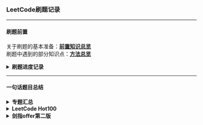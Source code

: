 ### LeetCode刷题记录 
--------------------------------
#### 刷题前置
关于刷题的基本准备：[**前置知识总览**](前置知识/笔记总览.md)<br>刷题中遇到的部分知识点：[**方法总览**](方法笔记/方法总览.md)

<details><summary><b>刷题进度记录</b></summary>

> 2023.11.06：开始刷题
> 2023.12.12：进度100题
</details>

--------------------------------
#### 一句话题目总结
<details><summary><b>专题汇总</b></summary>

#####  DP-股票问题
* 关于DP的空间简化可以参照[LC回答](https://leetcode.cn/problems/best-time-to-buy-and-sell-stock-iv/solutions/740596/5xing-dai-ma-gao-ding-suo-you-gu-piao-ma-j6zo/)，实际相当于只维护了DP表的最后一天

##### DP-背包问题
* 具体分类可以参照[LC解答](https://leetcode.cn/problems/word-break/solutions/1492673/bei-bao-by-wo-zhao-wo-de-bao-zhen-aog8/)
  > **关于为什么01背包的内循环要倒序而完全背包问题不需要**
  在同一循环内，更新列表后面的元素需要使用前面的元素；如果正序，前面的元素优先改变，则导致所有元素都是根据本次循环的信息进行改变；而01背包问题由于各个物品只能使用一次，更新元素时需要使用上一次循环的内容进行更新，因此必须先更新后面的。如果先更新前面的就会导致后面的元素使用前面的元素时，前面的元素已经按照本次循环的规则进行了更新从而丢失上一次循环的信息
</details>

<details><summary><b>LeetCode Hot100</b></summary>

> 加粗的题回头拿出来重新做一下
* **杂项与待做**
* 31.先把数据如何变换思考清楚以后再进行流程设计
* 48.矩阵的旋转就是找像素和目标点的关系，可以直接变或者组合翻转
* 56.对数据处理时按一定恰当顺序排序可以减少要处理的条件，极大简化过程
* 128.判断数列是否连续的通用思路是看前数字与后数字判断序列头与尾
* 136.位运算的交换律，以及0和一个数做异或，那个数结果不变
* **146.哈希链表这种组合数据结构的优点与应用场景**
* 155.对列表排序不一定要在最后排，一边加入表一边用辅助表记录也可以
* 169.摩尔投票法求众数问题
* 215.可以使用长度为k的优先队列解决问题
* 238.如果时间复杂度为n，一次遍历又解决不了，可以试试正遍历后反向遍历一次【前后缀积】
* 239.滑窗队列题目，主要思路是维护单调递减队列
* 240.说是分治法，其实就是拆成迭代，确定迭代的方向
* 347.python的字典排序也可以起到和优先队列差不多的效果，但稍慢一些
* 448.python自己有个列表转集合，过程中可以去重
* 461.python的二进制本质上是加了头缀的字符串，可以直接用字符串的函数
* 581.尽量不要从待找区间去推待找边界外的项，而是从总体边界向内推得待找边界
------------------
#### 栈
* 20.经典栈问题，不过像这种比对操作就很适合用字典来进行
* 394.需要先进后出后进先出的问题都可以考虑栈，不过要设计压什么数据入栈
* 739.栈也可以不存数据本身而存数据序号，另外数据类型尽量直接写功能而不是一个完整的类再调用，python的函数调用需要花费额外的时间
------------------
#### 哈希表
* 1.把双循环改成单循环+枚举问题(in)，能用字典就用字典
* 49.算法的选择要看数据的性质，不一定理论上最快的真的最快
* 560.算数据的时候可以一边算，一边记录数据的出现情况并进行处理
------------------
#### 链表
* 2.少设标志位，链表逐位解决而不是拆除来处理
* 21.链表逐位操作的典型，两个头对应两个表
* **148.链表直接排序最适合用自底而顶的归并排序，最省空间**
* **160.看到交叉链表找交点就可以想想求差值一起走和“链表的爱情”方法**
* 206.链表反转本质上就是更改节点之间的联系关系
-----------------
#### 双指针
* 3.字典设置头尾位数指示位也可以起到类似于列表的效果，另外注意指示位初值
* **11.需要在一个循环内完成的问题可以考虑同向或异向双指针**
* 15.双指针如果无法做出来，找不到指针应该怎么移动的规律时可以给列表排个序
* 19.双指针同向时可以在题目里找找间隔怎么设计的条件
* **42.前后缀最大值交替前进，和11有类似的思路，回头拿出来一起做**
* 75.本质上就是手搓排序，多种数排序可多个指针分别指向每一段的尾部
* 141.双指针同向时除了等差还有等比
* 142.等比等差指针可以先后使用分步解决问题
* 234.回文链表本质上是找链表中心点；另外同向等比双指针思路也用于141
* 283.批量删除同一值元素的典型方法：错位前补
* **287.列表类比成链表双指针找环真是天才想法**
* 438.数组切片大部分情况下都可以用双指针替代，会快很多
----------------
#### 二分查找
* 33.二分法确定目标元素是什么、根据什么确定在哪一边是最重要的问题
* 34.常规的二分法找到就停，但是如果一直不停可找到连续相同元素的边界
* **287.二分查找法不一定要查找列表里的元素，也可以查找元素的属性来进行过滤**
----------------
#### 二叉树
* 94.二叉树的迭代和递归遍历法
  > **这几个题高强度递归和搜索，后面回来重新写一下**
  > 递归普遍更高效：101 102 104 226 543 617 
  > https://www.bilibili.com/video/BV1UD4y1Y769/
----------------
#### 动态规划
* 5.对字符串找回文问题，特殊方法中心扩散和马拉车，一般方法dp
* 10.二维DP，状态转移方程分析复杂
* 32.状态转移矩阵的情况分析复杂（好像DP都是因为这个难）
* 53.dp问题得到的结果不一定是最后一项，可能还需要按一定原则处理dp列表
* 62.要分析清楚dp在最小问题时的具体情况与初始值，一旦错就全错
* 64.带权重的找路径，可以和62题对比着进行分析，原理是相同的
* 70.这爬楼梯就是个斐波那契数列啊，动态规划包含的范围还挺大
* **72.dp状态转移方程太漂亮了，直接理解性背诵**
* 121.dp的关键就是找之前项和当前项的关系，关系可能与当前项的相关操作有关
* 139.其实也是背包问题的变形，但是最难的是问题的抽象这一思考过程
* 152.思路和53很像，但乘积负负得正的情况需要特殊处理，即同时记录max和min
* 198.动态规划降维与状态压缩的典型参考例题
* 221.非常特殊的状态转移方程思路，可以特殊记一下
* 279.完全平方数除了DP以外，还可以使用四平方和定理数学知识进行问题求解
* 300.递增子序列的标准解法，除DP外还有单调栈+二分的方法
* 309.股票问题的变式，关注状态转移方程即可
* 312.开区间拆分DP，不是简单的与附近的项相关
* 322.背包问题的经典模板，注意dp列表的初始化设置
* 338.python内置bin函数和count函数可以轻松统计二进制的0和1
* 416.01背包问题的标准模板，注意和完全背包问题的对比
* 494.01背包问题的变式，在true/false基础上变为了数量关系
* 647.在回文子串类问题里，DP似乎一直比中心扩散法慢

#### DFS
* 394.比较抽象的DFS，不能简单的递归，要找到DFS的标志位

#### 回溯法
* 17.回溯法的最直观问题和最基本模板
* 22.括号的添加方法是一个一个添加才符合回溯法的思路
* 39.方法本身是标准的回溯法，但是要注意去重的特殊操作的思路
* 46.在迭代的过程中一定不能修改path本身；列表插入元素并返回列表可以[:i]+[n]+[i:]
* 78.和46是相反的过程，这两题的常规思路还是依次确定而不是插入与删除
* 79.标准二维dfs回溯过程，很像图dfs的思路，但要注意记录经过表需要回退

#### 贪心算法
> 判断一个问题能不能使用贪心、如何抽象出贪心目标是最难的地方
* 55.难点在贪心算法的目标构造，本题是每一位能够到达的最远距离
* 406.数对涉及排序时，根据元素(多维要分主次)正反向排序能够简化解题过程
* 621.可以使用优先队列或者找规律的思路
</details>

<details><summary><b>剑指offer第二版</b></summary>

> [题目列表](https://blog.csdn.net/weixin_43840280/article/details/119447204)，LeetCode版权到期以后题目很零散

* **杂项与待做**
* 29.螺旋遍历本质上是走过一行/列就把边界缩小，防止重复获取元素

#### 链表
> 除了35【复杂链表的复制】以外其他全是Hot100原题
* 35.对于链表的复制可以使用哈希表和原地复制后拆分，另外python有deepcopy

#### 动态规划
> 46【翻译字符串】、60【n个骰子的点数统计】.62【圆圈最后数】是新题
* 46.常规一维DP，注意一下状态转移公式即可
* 49.一维DP，丑数的状态转移公式很特殊，要记下来
* 60.常规二维DP，和上面一个一样要注意状态转移公式在不同条件下可能有不同情况
* 62.本质上数学问题，记一下 **【约瑟夫环问题，f(n,m)=[f(n-1,m)+m]%n】**

#### 位运算
> python二进制数据存储格式特殊，位运算的一些细节非常抽象，理解方法即可
* 位运算的常规题目：n&(n−1)消除1、快速幂、按位分组、异或计数、异或代替加法
  
#### 队列与栈
> 09【双栈实现队列】、31【栈压入弹出序列】、59【最大队列】是新题
* 09.本质上是一个类似汉诺塔的问题，注意不需要每次把挪走的数据挪回去
* 31.分析清楚什么情况时候该弹出即可
* 59.思路与LC155最小栈一模一样；因为要移除队列头，必须用队列保持O(1)

#### 图【二维DFS】
> 13【机器人运动范围】是新题
* 常规的二维DFS，注意一下终止条件即可

#### 字符串
> 20那个有限状态机属于有毛病的题目，暂时不管了
* 05.非常简单，随便看看即可
* 38.set这一数据结构可以用于在DFS剪枝时去重
* 48.滑动窗口和双端队列很多时候作用相同；另外注意遇见重复数据后的处理方法
* 50.经典的哈希表题目；**python的字典实际上是有序类型**
* 58.1.非常简单，分组再合并即可
* 58.2.双指针确定单词的首位；strip函数可以去掉字符串首位空格
* 67.要考虑各种奇奇怪怪的测试用例，细心做好特殊情况处理

#### 数组
> 04,39,53.1,59,66是原题
* 03.找数组重复数经典问题，可以用哈希表原地重排两个思路解决
* 11.二分查找法判断旋转点位置
* 14.1.剪绳子可以用DP，但是数学解法：尽量多3会快很多
* 14.2.和上一题的区别在于数据很大，别的语言会int溢出，但python不会
* 17.又是大数越界问题，python不存在
* 21.双指针交换典型例题
* 53.2.注意二分法的边界处理，如果左右范围指针移动合理可以免去特殊处理
* 57.1.常规双指针题目
* 57.2.也是常规双指针题目，注意一下指针移动原则设计即可

#### 排序
> 这一类的题目全部要重做
* 40、41、45、51
</details>
